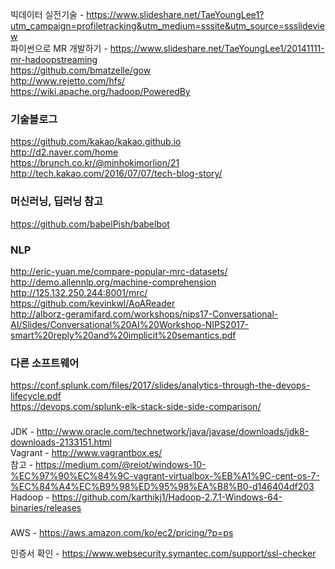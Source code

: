 빅데이터 실전기술 - https://www.slideshare.net/TaeYoungLee1?utm_campaign=profiletracking&utm_medium=sssite&utm_source=ssslideview  
파이썬으로 MR 개발하기 - https://www.slideshare.net/TaeYoungLee1/20141111-mr-hadoopstreaming  
https://github.com/bmatzelle/gow  
http://www.rejetto.com/hfs/  
https://wiki.apache.org/hadoop/PoweredBy  

### 기술블로그

https://github.com/kakao/kakao.github.io  
http://d2.naver.com/home  
https://brunch.co.kr/@minhokimorlion/21  
http://tech.kakao.com/2016/07/07/tech-blog-story/  


### 머신러닝, 딥러닝 참고
https://github.com/babelPish/babelbot  
  
### NLP
http://eric-yuan.me/compare-popular-mrc-datasets/  
http://demo.allennlp.org/machine-comprehension  
http://125.132.250.244:8001/mrc/  
https://github.com/kevinkwl/AoAReader  
http://alborz-geramifard.com/workshops/nips17-Conversational-AI/Slides/Conversational%20AI%20Workshop-NIPS2017-smart%20reply%20and%20implicit%20semantics.pdf  

### 다른 소프트웨어
https://conf.splunk.com/files/2017/slides/analytics-through-the-devops-lifecycle.pdf  
https://devops.com/splunk-elk-stack-side-side-comparison/  

###
JDK - http://www.oracle.com/technetwork/java/javase/downloads/jdk8-downloads-2133151.html  
Vagrant - http://www.vagrantbox.es/  
참고 - https://medium.com/@reiot/windows-10-%EC%97%90%EC%84%9C-vagrant-virtualbox-%EB%A1%9C-cent-os-7-%EC%84%A4%EC%B9%98%ED%95%98%EA%B8%B0-d146404df203
Hadoop - https://github.com/karthikj1/Hadoop-2.7.1-Windows-64-binaries/releases  


###
AWS - https://aws.amazon.com/ko/ec2/pricing/?p=ps  

인증서 확인 - https://www.websecurity.symantec.com/support/ssl-checker  
  
